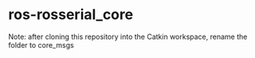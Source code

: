 # ros-rosserial_core

Note: after cloning this repository into the Catkin workspace, rename the folder to core_msgs
